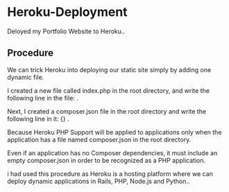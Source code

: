 # Heroku-Deployment

Deloyed my Portfolio Website to Heroku..

## Procedure

We can trick Heroku into deploying our static site simply by adding one dynamic file.

I created a new file called index.php in the root directory, and write the following line in the file: <?php include_once("home.html"); ?> .

Next, I created a composer.json file in the root directory and write the following line in it: {} .

Because Heroku PHP Support will be applied to applications only when the application has a file named composer.json in the root directory. 

Even if an application has no Composer dependencies, it must include an empty composer.json in order to be recognized as a PHP application.

i had used this procedure as Heroku is a hosting platform where we can deploy dynamic applications in Rails, PHP, Node.js and Python..